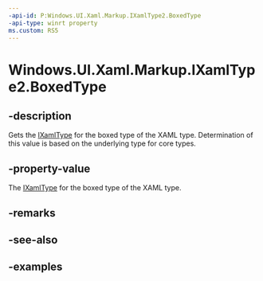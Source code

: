 ```yaml
---
-api-id: P:Windows.UI.Xaml.Markup.IXamlType2.BoxedType
-api-type: winrt property
ms.custom: RS5
---
```


<!-- Property syntax.
public IXamlType BoxedType { get; }
-->

# Windows.UI.Xaml.Markup.IXamlType2.BoxedType

## -description

Gets the [IXamlType](ixamltype.md) for the boxed type of the XAML type. Determination of this value is based on the underlying type for core types.

## -property-value

The [IXamlType](ixamltype.md) for the boxed type of the XAML type.

## -remarks

## -see-also

## -examples

